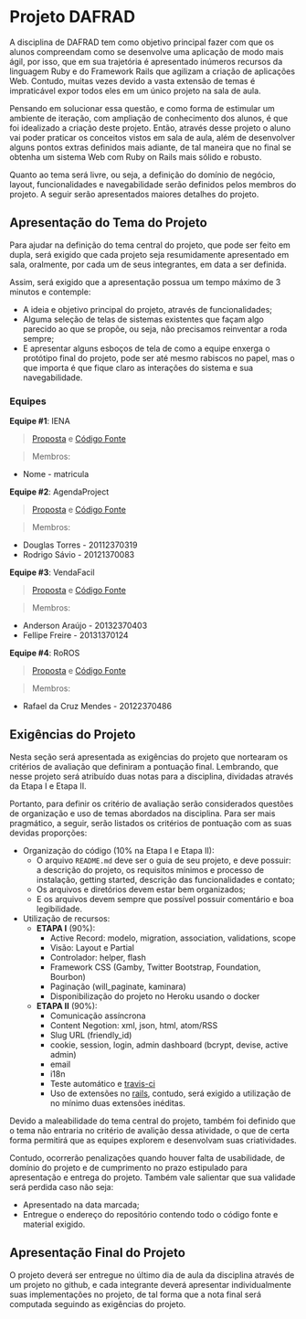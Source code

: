 # Projeto DAFRAD

A disciplina de DAFRAD tem como objetivo principal fazer com que os alunos compreendam como se desenvolve uma aplicação de modo mais ágil, por isso, que em sua trajetória é apresentado inúmeros recursos da linguagem Ruby e do Framework Rails que agilizam a criação de aplicações Web. Contudo, muitas vezes devido a vasta extensão de temas é impraticável expor todos eles em um único projeto na sala de aula.

Pensando em solucionar essa questão, e como forma de estimular um ambiente de iteração, com ampliação de conhecimento dos alunos, é que foi idealizado a criação deste projeto. Então, através desse projeto o aluno vai poder praticar os conceitos vistos em sala de aula, além de desenvolver alguns pontos extras definidos mais adiante, de tal maneira que no final se obtenha um sistema Web com Ruby on Rails mais sólido e robusto.

Quanto ao tema será livre, ou seja, a definição do domínio de negócio, layout, funcionalidades e navegabilidade serão definidos pelos membros do projeto. A seguir serão apresentados maiores detalhes do projeto.

## Apresentação do Tema do Projeto

Para ajudar na definição do tema central do projeto, que pode ser feito em dupla, será exigido que cada projeto seja resumidamente apresentado em sala, oralmente, por cada um de seus integrantes, em data a ser definida.

Assim, será exigido que a apresentação possua um tempo máximo de 3 minutos e contemple:

* A ideia e objetivo principal do projeto, através de funcionalidades;
* Alguma seleção de telas de sistemas existentes que façam algo parecido ao que se propõe, ou seja, não precisamos reinventar a roda sempre;
* E apresentar alguns esboços de tela de como a equipe enxerga o protótipo final do projeto, pode ser até mesmo rabiscos no papel, mas o que importa é que fique claro as interações do sistema e sua navegabilidade.

### Equipes

**Equipe #1**: IENA
> [Proposta]() e [Código Fonte](https://github.com/joeverson/IENA)

> Membros:
* Nome - matricula

**Equipe #2**: AgendaProject
> [Proposta](https://www.dropbox.com/s/lvwahbp377l0on7/PropostadeProjetoRAD.pdf.pdf?dl=0) e [Código Fonte](https://github.com/dougtorres/projeto-ruby)

> Membros:
* Douglas Torres - 20112370319  
* Rodrigo Sávio - 20121370083

**Equipe #3**: VendaFacil
> [Proposta](https://www.dropbox.com/s/c88zhic324yq37q/Proposta-ferramenta-rad.docx?dl=0) e [Código Fonte](https://github.com/anderson-arg/VendaFacil)

> Membros:
* Anderson Araújo - 20132370403
* Fellipe Freire - 20131370124

**Equipe #4**: RoROS
> [Proposta]() e [Código Fonte](https://github.com/rafaelcruzpb/RoROS.git)

> Membros:
* Rafael da Cruz Mendes - 20122370486

## Exigências do Projeto

Nesta seção será apresentada as exigências do projeto que nortearam os critérios de avaliação que definiram a pontuação final. Lembrando, que nesse projeto será atribuído duas notas para a disciplina, dividadas através da Etapa I e Etapa II.

Portanto, para definir os critério de avaliação serão considerados questões de organização e uso de temas abordados na disciplina. Para ser mais pragmático, a seguir, serão listados os critérios de pontuação com as suas devidas proporções:

* Organização do código (10% na Etapa I e Etapa II):
  - O arquivo `README.md` deve ser o guia de seu projeto, e deve possuir: a descrição do projeto, os requisitos mínimos e processo de instalação, getting started, descrição das funcionalidades e contato;
  - Os arquivos e diretórios devem estar bem organizados;
  - E os arquivos devem sempre que possível possuir comentário e boa legibilidade.
* Utilização de recursos:
  * **ETAPA I** (90%):
    * Active Record: modelo, migration, association, validations, scope
    * Visão: Layout e Partial
    * Controlador: helper, flash
    * Framework CSS (Gamby, Twitter Bootstrap, Foundation, Bourbon)
    * Paginação (will_paginate, kaminara)
    * Disponibilização do projeto no Heroku usando o docker
  * **ETAPA II** (90%):
    * Comunicação assíncrona
    * Content Negotion: xml, json, html, atom/RSS
    * Slug URL (friendly_id)
    * cookie, session, login, admin dashboard (bcrypt, devise, active admin)
    * email
    * i18n
    * Teste automático e [travis-ci](https://travis-ci.org/)
    * Uso de extensões no [rails](https://github.com/markets/awesome-ruby), contudo, será exigido a utilização de no mínimo duas extensões inéditas.

Devido a maleabilidade do tema central do projeto, também foi definido que o tema não entraria no critério de avalição dessa atividade, o que de certa forma permitirá que as equipes explorem e desenvolvam suas criatividades.

Contudo, ocorrerão penalizações quando houver falta de usabilidade, de domínio do projeto e de cumprimento no prazo estipulado para apresentação e entrega do projeto. Também vale salientar que sua validade será perdida caso não seja:

  * Apresentado na data marcada;
  * Entregue o endereço do repositório contendo todo o código fonte e material exigido.

## Apresentação Final do Projeto

O projeto deverá ser entregue no último dia de aula da disciplina através de um projeto no github, e cada integrante deverá apresentar individualmente suas implementações no projeto,  de tal forma que a nota final será computada seguindo as exigências do projeto.
